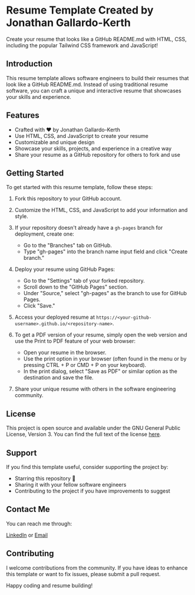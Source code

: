 # Resume Template Created by Jonathan Gallardo-Kerth

Create your resume that looks like a GitHub README.md with HTML, CSS, including the popular Tailwind CSS framework and JavaScript!

## Introduction

This resume template allows software engineers to build their resumes that look like a GitHub README.md. Instead of using traditional resume software, you can craft a unique and interactive resume that showcases your skills and experience.

## Features

- Crafted with ❤️ by Jonathan Gallardo-Kerth
- Use HTML, CSS, and JavaScript to create your resume
- Customizable and unique design
- Showcase your skills, projects, and experience in a creative way
- Share your resume as a GitHub repository for others to fork and use

## Getting Started

To get started with this resume template, follow these steps:

1. Fork this repository to your GitHub account.

2. Customize the HTML, CSS, and JavaScript to add your information and style.

3. If your repository doesn't already have a `gh-pages` branch for deployment, create one:

   - Go to the "Branches" tab on GitHub.
   - Type "gh-pages" into the branch name input field and click "Create branch."

4. Deploy your resume using GitHub Pages:

   - Go to the "Settings" tab of your forked repository.
   - Scroll down to the "GitHub Pages" section.
   - Under "Source," select "gh-pages" as the branch to use for GitHub Pages.
   - Click "Save."

5. Access your deployed resume at `https://<your-github-username>.github.io/<repository-name>`.

6. To get a PDF version of your resume, simply open the web version and use the Print to PDF feature of your web browser:

   - Open your resume in the browser.
   - Use the print option in your browser (often found in the menu or by pressing CTRL + P or CMD + P on your keyboard).
   - In the print dialog, select "Save as PDF" or similar option as the destination and save the file.

7. Share your unique resume with others in the software engineering community.

## License

This project is open source and available under the GNU General Public License, Version 3. You can find the full text of the license [here](https://github.com/jonathankerth/resume-template/blob/main/LICENSE).

## Support

If you find this template useful, consider supporting the project by:

- Starring this repository 🌟
- Sharing it with your fellow software engineers
- Contributing to the project if you have improvements to suggest

## Contact Me

You can reach me through:

[LinkedIn](https://www.linkedin.com/in/jonathankerth/) or [Email](mailto:jonathanpkerth@gmail.com)

## Contributing

I welcome contributions from the community. If you have ideas to enhance this template or want to fix issues, please submit a pull request.

Happy coding and resume building!
